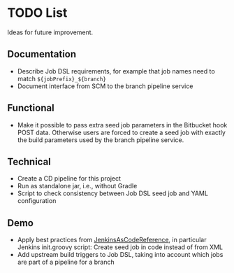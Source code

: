 # TODO List

Ideas for future improvement.

## Documentation
* Describe Job DSL requirements, for example that job names need to match
  `${jobPrefix}_${branch}`
* Document interface from SCM to the branch pipeline service

## Functional
* Make it possible to pass extra seed job parameters in the Bitbucket hook POST data.
  Otherwise users are forced to create a seed job with exactly the build parameters
  used by the branch pipeline service.

## Technical
* Create a CD pipeline for this project
* Run as standalone jar, i.e., without Gradle
* Script to check consistency between Job DSL seed job and YAML configuration

## Demo
* Apply best practices from
  [JenkinsAsCodeReference](https://github.com/Praqma/JenkinsAsCodeReference), in
  particular Jenkins init.groovy script: Create seed job in code instead of from XML
* Add upstream build triggers to Job DSL, taking into account which jobs are part of a
  pipeline for a branch
